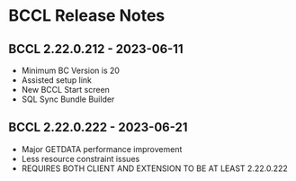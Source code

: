 # BCCL Release Notes

## BCCL 2.22.0.212 - 2023-06-11
- Minimum BC Version is 20
- Assisted setup link
- New BCCL Start screen
- SQL Sync Bundle Builder

## BCCL 2.22.0.222 - 2023-06-21
- Major GETDATA performance improvement
- Less resource constraint issues
- REQUIRES BOTH CLIENT AND EXTENSION TO BE AT LEAST 2.22.0.222

  
